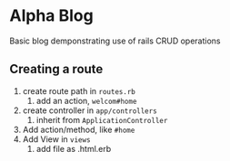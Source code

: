 # Alpha Blog

Basic blog demponstrating use of rails CRUD operations

## Creating a route
1) create route path in `routes.rb`
   1) add an action, `welcom#home`
2) create controller in `app/controllers`
   1) inherit from `ApplicationController`
3) Add action/method, like `#home`
4) Add View in `views`
   1) add file as .html.erb